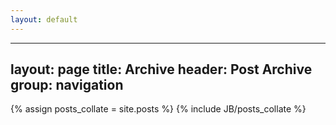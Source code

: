 ```yaml
---
layout: default
---
```


---
layout: page
title: Archive
header: Post Archive
group: navigation
---

{% assign posts_collate = site.posts %}
{% include JB/posts_collate %}
